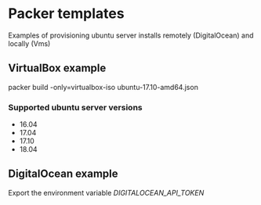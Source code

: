 # Packer templates

Examples of provisioning ubuntu server installs remotely (DigitalOcean) and locally (Vms)

## VirtualBox example

packer build -only=virtualbox-iso ubuntu-17.10-amd64.json

### Supported ubuntu server versions

* 16.04
* 17.04
* 17.10
* 18.04

## DigitalOcean example

Export the environment variable *DIGITALOCEAN_API_TOKEN*
